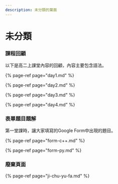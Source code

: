 ```yaml
---
description: 未分類的葉面
---
```


# 未分類

### 課程回顧

以下是高二上課堂內容的回顧，內容主要包含語法。

{% page-ref page="day1.md" %}

{% page-ref page="day2.md" %}

{% page-ref page="day3.md" %}

{% page-ref page="day4.md" %}

### 表單題目題解

第一堂課時，讓大家填寫的Google Form中出現的題目。

{% page-ref page="form-c++.md" %}

{% page-ref page="form-py.md" %}

### 廢棄頁面

{% page-ref page="ji-chu-yu-fa.md" %}
